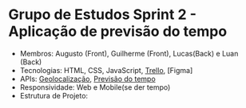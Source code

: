 # Grupo de Estudos Sprint 2 - Aplicação de previsão do tempo

* Membros: Augusto (Front), Guilherme (Front), Lucas(Back) e Luan (Back) 
* Tecnologias: HTML, CSS, JavaScript, [Trello](https://trello.com/b/faaA8wN0/sprint-2-ages), [Figma]
* APIs: [Geolocalização](https://developers.google.com/maps/documentation/javascript/geolocation?hl=pt-br#maps_map_geolocation-javascript), [Previsão do tempo](https://openweathermap.org/api/one-call-3#current)
* Responsividade: Web e Mobile(se der tempo)
* Estrutura de Projeto:
